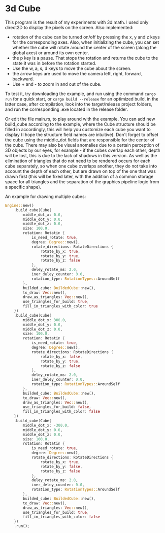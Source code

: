 # 3d Cube

This program is the result of my experiments with 3d math.
I used only direct2D to display the pixels on the screen. 
Also implemented: 
- rotation of the cube can be turned on/off by pressing the x, y and z keys for the corresponding axes. Also, when initializing the cube, you can set whether the cube will rotate around the center of the screen (along the global axes) or around its own center.
- the p key is a pause. That stops the rotation and returns the cube to the state it was in before the rotation started.
- Use the w, a, s, d keys to move the cube about the screen.
- the arrow keys are used to move the camera left, right, forward, backward.
- Use + and - to zoom in and out of the cube.

To test it, try downloading the example, and run using the command `cargo run` for a quick start, or `cargo build --release` for an optimized build, in the latter case, after compilation, look into the target/release project folders, and run the corresponding .exe located in the release folder.

Or edit the file main.rs, to play around with the example. You can add new build_cube according to the example, where the Cube structure should be filled in accordingly, this will help you customize each cube you want to display (I hope the structure field names are intuitive). Don't forget to offset the cube using the middle_dot fields that are responsible for the center of the cube. There may also be visual anomalies due to a certain perception of 3D objects by our eyes, for example - if the cubes overlap each other, depth will be lost, this is due to the lack of shadows in this version. As well as the elimination of triangles that do not need to be rendered occurs for each cube separately, so when one cube overlaps another, they do not take into account the depth of each other, but are drawn on top of the one that was drawn first (this will be fixed later, with the addition of a common storage space for all triangles and the separation of the graphics pipeline logic from a specific shape).

An example for drawing multiple cubes:

```rust
Engine::new()
    .build_cube(Cube{
        middle_dot_x: 0.0,
        middle_dot_y: 0.0,
        middle_dot_z: 0.0,
        size: 100.0,
        rotation: Rotatin {
            is_need_rotate: true,
            degree: Degree::new(),
            rotate_directions: RotateDirections {
                rotate_by_x: true,
                rotate_by_y: true,
                rotate_by_z: false
            },
            deley_rotate_ms: 2.0,
            iner_deley_counter: 0.0,
            rotation_type: RotationTypes::AroundSelf
        },
        builded_cube: BuildedCube::new(),
        to_draw: Vec::new(),
        draw_as_triangles: Vec::new(),
        use_triangles_for_build: true,
        fill_in_triangles_with_color: true
    })
    .build_cube(Cube{
        middle_dot_x: 300.0,
        middle_dot_y: 0.0,
        middle_dot_z: 0.0,
        size: 100.0,
        rotation: Rotatin {
            is_need_rotate: true,
            degree: Degree::new(),
            rotate_directions: RotateDirections {
                rotate_by_x: false,
                rotate_by_y: true,
                rotate_by_z: false
            },
            deley_rotate_ms: 2.0,
            iner_deley_counter: 0.0,
            rotation_type: RotationTypes::AroundSelf
        },
        builded_cube: BuildedCube::new(),
        to_draw: Vec::new(),
        draw_as_triangles: Vec::new(),
        use_triangles_for_build: false,
        fill_in_triangles_with_color: false
    })
    .build_cube(Cube{
        middle_dot_x: -300.0,
        middle_dot_y: 0.0,
        middle_dot_z: 0.0,
        size: 100.0,
        rotation: Rotatin {
            is_need_rotate: true,
            degree: Degree::new(),
            rotate_directions: RotateDirections {
                rotate_by_x: true,
                rotate_by_y: false,
                rotate_by_z: false
            },
            deley_rotate_ms: 2.0,
            iner_deley_counter: 0.0,
            rotation_type: RotationTypes::AroundSelf
        },
        builded_cube: BuildedCube::new(),
        to_draw: Vec::new(),
        draw_as_triangles: Vec::new(),
        use_triangles_for_build: true,
        fill_in_triangles_with_color: false
    })
    .run();
```
